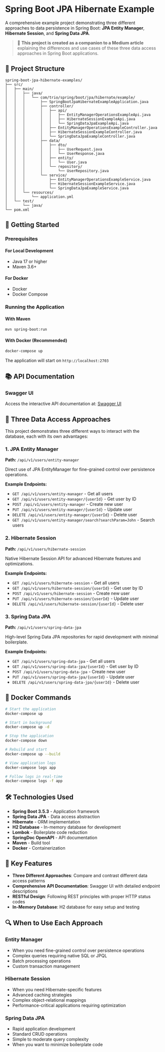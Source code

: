 # Spring Boot JPA Hibernate Example

A comprehensive example project demonstrating three different approaches to data persistence in Spring Boot: **JPA Entity Manager**, **Hibernate Session**, and **Spring Data JPA**.

> 📝 **This project is created as a companion to a Medium article** explaining the differences and use cases of these three data access approaches in Spring Boot applications.

## 📁 Project Structure

```
spring-boot-jpa-hibernate-examples/
├── src/
│   ├── main/
│   │   ├── java/
│   │   │   └── com/trio/spring/boot/jpa/hibernate/example/
│   │   │       ├── SpringBootJpaHibernateExampleApplication.java
│   │   │       ├── controller/
│   │   │       │   ├── api/
│   │   │       │   │   ├── EntityManagerOperationsExampleApi.java
│   │   │       │   │   ├── HibernateSessionExampleApi.java
│   │   │       │   │   └── SpringDataJpaExampleApi.java
│   │   │       │   ├── EntityManagerOperationsExampleController.java
│   │   │       │   ├── HibernateSessionExampleController.java
│   │   │       │   └── SpringDataJpaExampleController.java
│   │   │       ├── data/
│   │   │       │   ├── dto/
│   │   │       │   │   ├── UserRequest.java
│   │   │       │   │   └── UserResponse.java
│   │   │       │   ├── entity/
│   │   │       │   │   └── User.java
│   │   │       │   └── repository/
│   │   │       │       └── UserRepository.java
│   │   │       └── service/
│   │   │           ├── EntityManagerOperationsExampleService.java
│   │   │           ├── HibernateSessionExampleService.java
│   │   │           └── SpringDataJpaExampleService.java
│   │   └── resources/
│   │       └── application.yml
│   └── test/
│       └── java/
└── pom.xml
```

## 🚀 Getting Started

### Prerequisites

#### For Local Development
- Java 17 or higher
- Maven 3.6+

#### For Docker
- Docker
- Docker Compose

### Running the Application

#### With Maven
```bash
mvn spring-boot:run
```

#### With Docker (Recommended)
```bash
docker-compose up
```

The application will start on `http://localhost:2703`

## 📚 API Documentation

### Swagger UI
Access the interactive API documentation at: [Swagger UI](http://localhost:2703/swagger-ui/index.html)


## 🔧 Three Data Access Approaches

This project demonstrates three different ways to interact with the database, each with its own advantages:

### 1. JPA Entity Manager
**Path:** `/api/v1/users/entity-manager`

Direct use of JPA EntityManager for fine-grained control over persistence operations.

**Example Endpoints:**
- `GET /api/v1/users/entity-manager` - Get all users
- `GET /api/v1/users/entity-manager/{userId}` - Get user by ID
- `POST /api/v1/users/entity-manager` - Create new user
- `PUT /api/v1/users/entity-manager/{userId}` - Update user
- `DELETE /api/v1/users/entity-manager/{userId}` - Delete user
- `GET /api/v1/users/entity-manager/search?searchParam=John` - Search users

### 2. Hibernate Session
**Path:** `/api/v1/users/hibernate-session`

Native Hibernate Session API for advanced Hibernate features and optimizations.

**Example Endpoints:**
- `GET /api/v1/users/hibernate-session` - Get all users
- `GET /api/v1/users/hibernate-session/{userId}` - Get user by ID
- `POST /api/v1/users/hibernate-session` - Create new user
- `PUT /api/v1/users/hibernate-session/{userId}` - Update user
- `DELETE /api/v1/users/hibernate-session/{userId}` - Delete user

### 3. Spring Data JPA
**Path:** `/api/v1/users/spring-data-jpa`

High-level Spring Data JPA repositories for rapid development with minimal boilerplate.

**Example Endpoints:**
- `GET /api/v1/users/spring-data-jpa` - Get all users
- `GET /api/v1/users/spring-data-jpa/{userId}` - Get user by ID
- `POST /api/v1/users/spring-data-jpa` - Create new user
- `PUT /api/v1/users/spring-data-jpa/{userId}` - Update user
- `DELETE /api/v1/users/spring-data-jpa/{userId}` - Delete user

## 🐳  Docker Commands
```bash
# Start the application
docker-compose up

# Start in background
docker-compose up -d

# Stop the application
docker-compose down

# Rebuild and start
docker-compose up --build

# View application logs
docker-compose logs app

# Follow logs in real-time
docker-compose logs -f app
```

## 🛠 Technologies Used

- **Spring Boot 3.5.3** - Application framework
- **Spring Data JPA** - Data access abstraction
- **Hibernate** - ORM implementation
- **H2 Database** - In-memory database for development
- **Lombok** - Boilerplate code reduction
- **SpringDoc OpenAPI** - API documentation
- **Maven** - Build tool
- **Docker** - Containerization

## 🎯 Key Features

- **Three Different Approaches**: Compare and contrast different data access patterns
- **Comprehensive API Documentation**: Swagger UI with detailed endpoint descriptions
- **RESTful Design**: Following REST principles with proper HTTP status codes
- **In-Memory Database**: H2 database for easy setup and testing

## 🔍 When to Use Each Approach

### Entity Manager
- When you need fine-grained control over persistence operations
- Complex queries requiring native SQL or JPQL
- Batch processing operations
- Custom transaction management

### Hibernate Session
- When you need Hibernate-specific features
- Advanced caching strategies
- Complex object-relational mappings
- Performance-critical applications requiring optimization

### Spring Data JPA
- Rapid application development
- Standard CRUD operations
- Simple to moderate query complexity
- When you want to minimize boilerplate code
